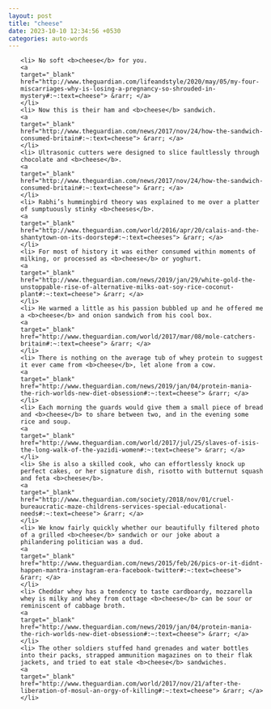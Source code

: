 ```yaml
---
layout: post
title: "cheese"
date: 2023-10-10 12:34:56 +0530
categories: auto-words
---
```

<ol>

    <li> No soft <b>cheese</b> for you.
    <a 
    target="_blank" 
    href="http://www.theguardian.com/lifeandstyle/2020/may/05/my-four-miscarriages-why-is-losing-a-pregnancy-so-shrouded-in-mystery#:~:text=cheese"> &rarr; </a>
    </li>
    <li> Now this is their ham and <b>cheese</b> sandwich.
    <a 
    target="_blank" 
    href="http://www.theguardian.com/news/2017/nov/24/how-the-sandwich-consumed-britain#:~:text=cheese"> &rarr; </a>
    </li>
    <li> Ultrasonic cutters were designed to slice faultlessly through chocolate and <b>cheese</b>.
    <a 
    target="_blank" 
    href="http://www.theguardian.com/news/2017/nov/24/how-the-sandwich-consumed-britain#:~:text=cheese"> &rarr; </a>
    </li>
    <li> Rabhi’s hummingbird theory was explained to me over a platter of sumptuously stinky <b>cheeses</b>.
    <a 
    target="_blank" 
    href="http://www.theguardian.com/world/2016/apr/20/calais-and-the-shantytown-on-its-doorstep#:~:text=cheeses"> &rarr; </a>
    </li>
    <li> For most of history it was either consumed within moments of milking, or processed as <b>cheese</b> or yoghurt.
    <a 
    target="_blank" 
    href="http://www.theguardian.com/news/2019/jan/29/white-gold-the-unstoppable-rise-of-alternative-milks-oat-soy-rice-coconut-plant#:~:text=cheese"> &rarr; </a>
    </li>
    <li> He warmed a little as his passion bubbled up and he offered me a <b>cheese</b> and onion sandwich from his cool box.
    <a 
    target="_blank" 
    href="http://www.theguardian.com/world/2017/mar/08/mole-catchers-britain#:~:text=cheese"> &rarr; </a>
    </li>
    <li> There is nothing on the average tub of whey protein to suggest it ever came from <b>cheese</b>, let alone from a cow.
    <a 
    target="_blank" 
    href="http://www.theguardian.com/news/2019/jan/04/protein-mania-the-rich-worlds-new-diet-obsession#:~:text=cheese"> &rarr; </a>
    </li>
    <li> Each morning the guards would give them a small piece of bread and <b>cheese</b> to share between two, and in the evening some rice and soup.
    <a 
    target="_blank" 
    href="http://www.theguardian.com/world/2017/jul/25/slaves-of-isis-the-long-walk-of-the-yazidi-women#:~:text=cheese"> &rarr; </a>
    </li>
    <li> She is also a skilled cook, who can effortlessly knock up perfect cakes, or her signature dish, risotto with butternut squash and feta <b>cheese</b>.
    <a 
    target="_blank" 
    href="http://www.theguardian.com/society/2018/nov/01/cruel-bureaucratic-maze-childrens-services-special-educational-needs#:~:text=cheese"> &rarr; </a>
    </li>
    <li> We know fairly quickly whether our beautifully filtered photo of a grilled <b>cheese</b> sandwich or our joke about a philandering politician was a dud.
    <a 
    target="_blank" 
    href="http://www.theguardian.com/news/2015/feb/26/pics-or-it-didnt-happen-mantra-instagram-era-facebook-twitter#:~:text=cheese"> &rarr; </a>
    </li>
    <li> Cheddar whey has a tendency to taste cardboardy, mozzarella whey is milky and whey from cottage <b>cheese</b> can be sour or reminiscent of cabbage broth.
    <a 
    target="_blank" 
    href="http://www.theguardian.com/news/2019/jan/04/protein-mania-the-rich-worlds-new-diet-obsession#:~:text=cheese"> &rarr; </a>
    </li>
    <li> The other soldiers stuffed hand grenades and water bottles into their packs, strapped ammunition magazines on to their flak jackets, and tried to eat stale <b>cheese</b> sandwiches.
    <a 
    target="_blank" 
    href="http://www.theguardian.com/world/2017/nov/21/after-the-liberation-of-mosul-an-orgy-of-killing#:~:text=cheese"> &rarr; </a>
    </li>